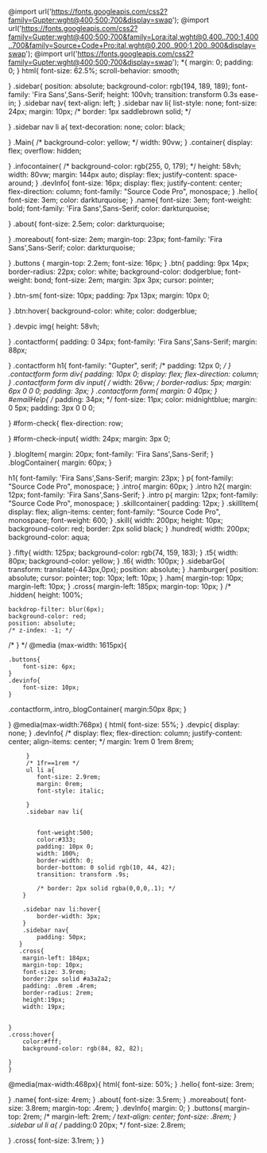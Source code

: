 @import url('https://fonts.googleapis.com/css2?family=Gupter:wght@400;500;700&display=swap');
@import url('https://fonts.googleapis.com/css2?family=Gupter:wght@400;500;700&family=Lora:ital,wght@0,400..700;1,400..700&family=Source+Code+Pro:ital,wght@0,200..900;1,200..900&display=swap');
@import url('https://fonts.googleapis.com/css2?family=Gupter:wght@400;500;700&display=swap');
*{
    margin: 0;
    padding: 0;
} 
html{
    font-size: 62.5%;
    scroll-behavior: smooth;
    
}
.sidebar{
    position: absolute;
    background-color: rgb(194, 189, 189);
    font-family: 'Fira Sans',Sans-Serif;
    height: 100vh;
    transition: transform 0.3s ease-in;
}
.sidebar nav{
     text-align: left;
}
.sidebar nav li{
    list-style: none;
    font-size: 24px;
    margin: 10px;
    /* border: 1px saddlebrown solid; */
    
}
.sidebar nav li a{
    text-decoration: none;
    color: black;
    
}
.Main{
    /* background-color: yellow; */
    width: 90vw;
}
.container{
    display: flex;
    overflow: hidden;
    
}
.infocontainer{
   /*  background-color: rgb(255, 0, 179); */
    height: 58vh;
    width: 80vw;
    margin: 144px auto;
    display: flex;
    justify-content: space-around;
}
.devInfo{
    font-size: 16px;
    display: flex;
    justify-content:  center;
    flex-direction: column;
    font-family: "Source Code Pro", monospace;
}
.hello{
    font-size: 3em;
    color: darkturquoise;
}
.name{
    font-size: 3em;
    font-weight: bold;
    font-family: 'Fira Sans',Sans-Serif;
    color: darkturquoise;

}
.about{
font-size: 2.5em;
color: darkturquoise;

}
.moreabout{
    font-size: 2em;
    margin-top: 23px;
    font-family: 'Fira Sans',Sans-Serif;
    color: darkturquoise;

}
.buttons {
margin-top: 2.2em;
font-size: 16px;
}
.btn{
padding: 9px 14px;
border-radius: 22px;
color: white;
background-color: dodgerblue;
font-weight: bond;
font-size: 2em;
margin: 3px 3px;
cursor: pointer;

}
.btn-sm{
font-size: 10px;
padding: 7px 13px;
margin: 10px 0;

}
.btn:hover{
background-color: white;
color: dodgerblue;

}
.devpic img{
    height: 58vh;
    
}
.contactform{
    padding: 0 34px;
    font-family: 'Fira Sans',Sans-Serif;
    margin: 88px;
    
}
.contactform h1{
    font-family: "Gupter", serif;
     /* padding: 12px 0; */
}
.contactform form div{
    padding: 10px 0;
    display: flex;
    flex-direction: column;
}
.contactform form div input{
    /* width: 26vw; */
    border-radius: 5px;
    margin: 6px 0 0 0;
    padding: 3px;
}
.contactform form{
    margin: 0 40px;
}
#emailHelp{
    /* padding: 34px; */
    font-size: 11px;
    color: midnightblue;
    margin: 0 5px;
    padding: 3px 0 0 0;

}
#form-check{
    flex-direction: row;

}
#form-check-input{
    width: 24px;
    margin: 3px 0;

}
.blogItem{
 margin: 20px;
 font-family: 'Fira Sans',Sans-Serif;
}
.blogContainer{
    margin:  60px;
}

h1{
    font-family: 'Fira Sans',Sans-Serif;
    margin: 23px;
}
p{
    font-family: "Source Code Pro", monospace;
}
.intro{
    margin:  60px;
}
.intro h2{
    margin: 12px;
    font-family: 'Fira Sans',Sans-Serif;
}
.intro p{
    margin: 12px;
    font-family: "Source Code Pro", monospace;
}
.skillcontainer{
    padding: 12px;
}
.skillItem{
    display: flex;
    align-items: center;
    font-family: "Source Code Pro", monospace;
    font-weight: 600;
}
.skill{
    width: 200px;
    height: 10px;
    background-color: red;
    border: 2px solid black;
}
.hundred{
    width: 200px;
    background-color: aqua;

}
.fifty{
    width: 125px;
    background-color: rgb(74, 159, 183);
}
.t5{
    width: 80px;
    background-color: yellow;
}
.t6{
    width: 100px;
}
.sidebarGo{
transform: translate(-443px,0px);
position: absolute;
}
.hamburger{
    position: absolute;
    cursor: pointer;
    top: 10px;
    left: 10px;
}
.ham{
    margin-top: 10px;
    margin-left: 10px;
}
.cross{
    margin-left: 185px;
    margin-top: 10px;
}
/* .hidden{
    height: 100%;
    
    backdrop-filter: blur(6px);
    background-color: red;
    position: absolute;
    /* z-index: -1; */
/* } */
@media (max-width: 1615px){
   
    .buttons{
        font-size: 6px;
    }
    .devinfo{
        font-size: 10px;
    }
     
  .contactform,.intro,.blogContainer{
            margin:50px 8px;
}

}
@media(max-width:768px)
    {
        html{
            font-size: 55%;
        }
        .devpic{
        display: none;
         } 
         .devInfo{
           /* display: flex;
           flex-direction: column;
           justify-content: center;
           align-items: center; */
           margin: 1rem 0 1rem 8rem;
           
           

         }
         /* 1fr==1rem */
         ul li a{
            font-size: 2.9rem;
            margin: 0rem;
            font-style: italic;

         }
         .sidebar nav li{         
           
           
            font-weight:500;
            color:#333;
            padding: 10px 0;
            width: 100%;
            border-width: 0;
            border-bottom: 0 solid rgb(10, 44, 42);
            transition: transform .9s;
          
            /* border: 2px solid rgba(0,0,0,.1); */
        }
        
        .sidebar nav li:hover{
            border-width: 3px;
        }
        .sidebar nav{
            padding: 50px;             
       }
       .cross{
        margin-left: 184px;
        margin-top: 10px;
        font-size: 3.9rem;
        border:2px solid #a3a2a2;
        padding: .0rem .4rem;
        border-radius: 2rem;
        height:19px;
        width: 19px;
        
        
    }
    .cross:hover{
        color:#fff;
        background-color: rgb(84, 82, 82);

    }
    }
@media(max-width:468px){
    html{
        font-size: 50%;
    }
.hello{
    font-size: 3rem;
    

}
.name{
    font-size: 4rem;
}
.about{
    font-size: 3.5rem;
}
.moreabout{
    font-size: 3.8rem;
    margin-top: .4rem;
}
.devInfo{
    margin: 0;
}
.buttons{
    margin-top: 2rem;
    /* margin-left: 2rem; */
    text-align: center;
    font-size: .8rem;
}
.sidebar ul li a{
    /* padding:0 20px; */
    font-size: 2.8rem;

}
.cross{
    font-size: 3.1rem;
}
} 





